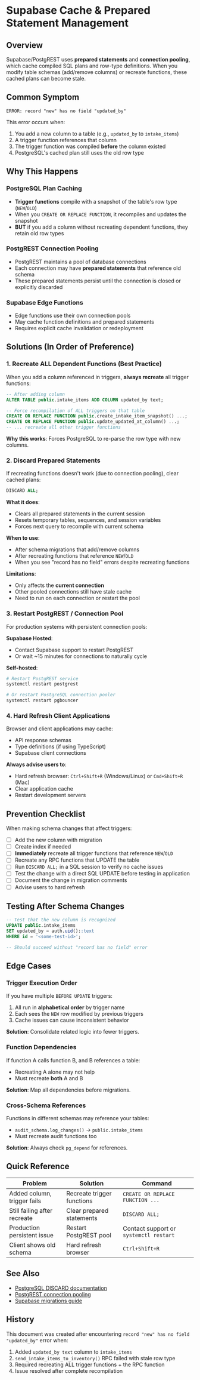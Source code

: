 # Supabase Cache & Prepared Statement Management

## Overview

Supabase/PostgREST uses **prepared statements** and **connection pooling**, which cache compiled SQL plans and row-type definitions. When you modify table schemas (add/remove columns) or recreate functions, these cached plans can become stale.

## Common Symptom

```
ERROR: record "new" has no field "updated_by"
```

This error occurs when:
1. You add a new column to a table (e.g., `updated_by` to `intake_items`)
2. A trigger function references that column
3. The trigger function was compiled **before** the column existed
4. PostgreSQL's cached plan still uses the old row type

## Why This Happens

### PostgreSQL Plan Caching
- **Trigger functions** compile with a snapshot of the table's row type (`NEW`/`OLD`)
- When you `CREATE OR REPLACE FUNCTION`, it recompiles and updates the snapshot
- **BUT** if you add a column without recreating dependent functions, they retain old row types

### PostgREST Connection Pooling
- PostgREST maintains a pool of database connections
- Each connection may have **prepared statements** that reference old schema
- These prepared statements persist until the connection is closed or explicitly discarded

### Supabase Edge Functions
- Edge functions use their own connection pools
- May cache function definitions and prepared statements
- Requires explicit cache invalidation or redeployment

## Solutions (In Order of Preference)

### 1. Recreate ALL Dependent Functions (Best Practice)

When you add a column referenced in triggers, **always recreate** all trigger functions:

```sql
-- After adding column
ALTER TABLE public.intake_items ADD COLUMN updated_by text;

-- Force recompilation of ALL triggers on that table
CREATE OR REPLACE FUNCTION public.create_intake_item_snapshot() ...;
CREATE OR REPLACE FUNCTION public.update_updated_at_column() ...;
-- ... recreate all other trigger functions
```

**Why this works**: Forces PostgreSQL to re-parse the row type with new columns.

### 2. Discard Prepared Statements

If recreating functions doesn't work (due to connection pooling), clear cached plans:

```sql
DISCARD ALL;
```

**What it does**:
- Clears all prepared statements in the current session
- Resets temporary tables, sequences, and session variables
- Forces next query to recompile with current schema

**When to use**:
- After schema migrations that add/remove columns
- After recreating functions that reference `NEW`/`OLD`
- When you see "record has no field" errors despite recreating functions

**Limitations**:
- Only affects the **current connection**
- Other pooled connections still have stale cache
- Need to run on each connection or restart the pool

### 3. Restart PostgREST / Connection Pool

For production systems with persistent connection pools:

**Supabase Hosted**:
- Contact Supabase support to restart PostgREST
- Or wait ~15 minutes for connections to naturally cycle

**Self-hosted**:
```bash
# Restart PostgREST service
systemctl restart postgrest

# Or restart PostgreSQL connection pooler
systemctl restart pgbouncer
```

### 4. Hard Refresh Client Applications

Browser and client applications may cache:
- API response schemas
- Type definitions (if using TypeScript)
- Supabase client connections

**Always advise users to**:
- Hard refresh browser: `Ctrl+Shift+R` (Windows/Linux) or `Cmd+Shift+R` (Mac)
- Clear application cache
- Restart development servers

## Prevention Checklist

When making schema changes that affect triggers:

- [ ] Add the new column with migration
- [ ] Create index if needed
- [ ] **Immediately** recreate all trigger functions that reference `NEW`/`OLD`
- [ ] Recreate any RPC functions that UPDATE the table
- [ ] Run `DISCARD ALL;` in a SQL session to verify no cache issues
- [ ] Test the change with a direct SQL UPDATE before testing in application
- [ ] Document the change in migration comments
- [ ] Advise users to hard refresh

## Testing After Schema Changes

```sql
-- Test that the new column is recognized
UPDATE public.intake_items 
SET updated_by = auth.uid()::text
WHERE id = '<some-test-id>';

-- Should succeed without "record has no field" error
```

## Edge Cases

### Trigger Execution Order
If you have multiple `BEFORE UPDATE` triggers:
1. All run in **alphabetical order** by trigger name
2. Each sees the `NEW` row modified by previous triggers
3. Cache issues can cause inconsistent behavior

**Solution**: Consolidate related logic into fewer triggers.

### Function Dependencies
If function A calls function B, and B references a table:
- Recreating A alone may not help
- Must recreate **both** A and B

**Solution**: Map all dependencies before migrations.

### Cross-Schema References
Functions in different schemas may reference your tables:
- `audit_schema.log_changes()` → `public.intake_items`
- Must recreate audit functions too

**Solution**: Always check `pg_depend` for references.

## Quick Reference

| Problem | Solution | Command |
|---------|----------|---------|
| Added column, trigger fails | Recreate trigger functions | `CREATE OR REPLACE FUNCTION ...` |
| Still failing after recreate | Clear prepared statements | `DISCARD ALL;` |
| Production persistent issue | Restart PostgREST pool | Contact support or `systemctl restart` |
| Client shows old schema | Hard refresh browser | `Ctrl+Shift+R` |

## See Also

- [PostgreSQL DISCARD documentation](https://www.postgresql.org/docs/current/sql-discard.html)
- [PostgREST connection pooling](https://postgrest.org/en/stable/configuration.html#db-pool)
- [Supabase migrations guide](https://supabase.com/docs/guides/database/migrations)

## History

This document was created after encountering `record "new" has no field "updated_by"` error when:
1. Added `updated_by text` column to `intake_items`
2. `send_intake_items_to_inventory()` RPC failed with stale row type
3. Required recreating ALL trigger functions + the RPC function
4. Issue resolved after complete recompilation

